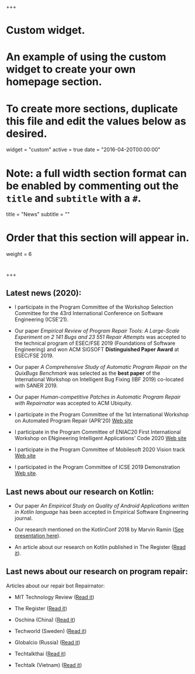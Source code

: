 +++
# Custom widget.
# An example of using the custom widget to create your own homepage section.
# To create more sections, duplicate this file and edit the values below as desired.
widget = "custom"
active = true
date = "2016-04-20T00:00:00"

# Note: a full width section format can be enabled by commenting out the `title` and `subtitle` with a `#`.
title = "News"
subtitle = ""

# Order that this section will appear in.
weight = 6

# 
#
+++

## Latest news (2020):


* I participate in the Program Committee of the Workshop Selection Committee for the 43rd International Conference on Software Engineering (ICSE'21).


* Our paper *Empirical Review of Program Repair Tools: A Large-Scale Experiment on 2 141 Bugs and 23 551 Repair Attempts*  was accepted to the technical program of ESEC/FSE 2019 (Foundations of Software Engineering) and won ACM SIGSOFT **Distinguished Paper Award** at ESEC/FSE 2019.


* Our paper *A Comprehensive Study of Automatic Program Repair on the QuixBugs Benchmark*  was selected as the **best paper**  of the International Workshop on Intelligent Bug Fixing (IBF 2019) co-located with SANER 2019.


* Our paper *Human-competitive Patches in Automatic Program Repair with Repairnator* was accepted to ACM Ubiquity.

* I participate in the Program Committee of the  1st International Workshop on Automated Program Repair
(APR'20) [Web site](http://program-repair.org/workshop-2020/)

* I participate in the Program Committee of ENIAC20 First International Workshop on ENgineering Intelligent Applications' Code 2020 [Web site](https://2020.programming-conference.org/home/eniac-2020)

* I participate in the Program Committee of Mobilesoft 2020 Vision track [Web site](https://conf.researchr.org/track/mobilesoft-2020/mobilesoft-2020-vision)

* I participated in the Program Committee of ICSE 2019 Demonstration [Web site](https://2019.icse-conferences.org/track/icse-2019-Demonstrations).



## Last news about our research on Kotlin:

* Our paper *An Empirical Study on Quality of Android Applications written in Kotlin language* has been accepted in Empirical Software Engineering journal. 


* Our research mentioned on the KotlinConf 2018 by Marvin Ramin ([See presentation here](https://www.youtube.com/watch?v=yjhQiP0329M&index=12&list=PLQ176FUIyIUbVvFMqDc2jhxS-t562uytr&t=0s)).


* An article about our research on Kotlin published in The Register ([Read it](https://www.theregister.co.uk/2018/08/02/kotlin_code_quality/)).



## Last news about our research on program repair:


Articles about our repair bot Repairnator: 


* MIT Technology Review ([Read it](https://www.technologyreview.com/s/612336/a-bot-disguised-as-a-human-software-developer-fixes-bugs/))


* The Register ([Read it](https://www.theregister.co.uk/2018/10/17/luc_esape_bug_fixer/))


* Oschina (China) ([Read it](https://www.oschina.net/news/101186/a-bot-fixes-bugs))


* Techworld (Sweden) ([Read it](https://techworld.idg.se/2.2524/1.709232/bot-repairnator-patchar-kod))


* Globalcio (Russia) ([Read it](http://www.globalcio.ru/news/7347/))


* Techtalkthai ([Read it](https://www.techtalkthai.com/repairnator-bot-could-automatically-fix-bugs-for-you/))


* Techtalk (Vietnam) ([Read it](https://techtalk.vn/da-xuat-hien-bot-co-kha-nang-fix-bug-thay-cho-lap-trinh-vien.html))
